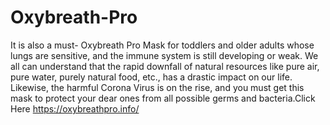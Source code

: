 # Oxybreath-Pro
It is also a must- Oxybreath Pro Mask for toddlers and older adults whose lungs are sensitive, and the immune system is still developing or weak. We all can understand that the rapid downfall of natural resources like pure air, pure water, purely natural food, etc., has a drastic impact on our life. Likewise, the harmful Corona Virus is on the rise, and you must get this mask to protect your dear ones from all possible germs and bacteria.Click Here https://oxybreathpro.info/
